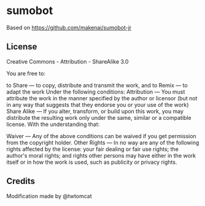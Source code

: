 # sumobot

Based on https://github.com/makenai/sumobot-jr

## License

Creative Commons - Attribution - ShareAlike 3.0

You are free to:

to Share — to copy, distribute and transmit the work, and
to Remix — to adapt the work
Under the following conditions:
Attribution — You must attribute the work in the manner specified by the author or licensor (but not in any way that suggests that they endorse you or your use of the work)
Share Alike — If you alter, transform, or build upon this work, you may distribute the resulting work only under the same, similar or a compatible license.
With the understanding that:

Waiver — Any of the above conditions can be waived if you get permission from the copyright holder.
Other Rights — In no way are any of the following rights affected by the license:
your fair dealing or fair use rights;
the author's moral rights; and
rights other persons may have either in the work itself or in how the work is used, such as publicity or privacy rights.

## Credits

Modification made by @twtomcat
